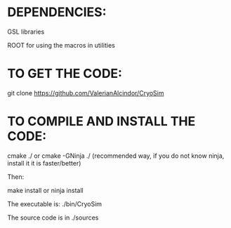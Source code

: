 DEPENDENCIES:
============

GSL libraries 

ROOT for using the macros in utilities

TO GET THE CODE:
===============
git clone https://github.com/ValerianAlcindor/CryoSim

TO COMPILE AND INSTALL THE CODE:
==================================
cmake ./
  or
cmake -GNinja ./ (recommended way, if you do not know ninja, install it it is faster/better)

  Then:

  make install
  or 
  ninja install

  The executable is: ./bin/CryoSim

  The source code is in ./sources

